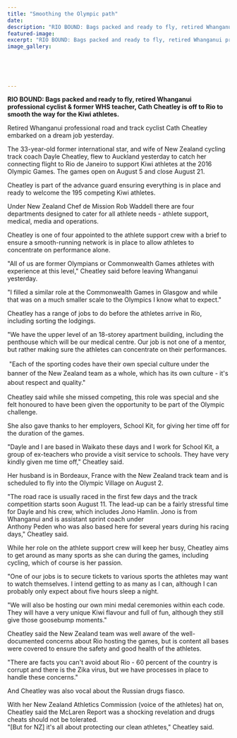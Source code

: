 ```yaml
---
title: "Smoothing the Olympic path"
date: 
description: "RIO BOUND: Bags packed and ready to fly, retired Whanganui professional cyclist & former WHS teacher, Cath Cheatley is off to Rio to smooth the way for the Kiwi athletes, Wanganui Chronicle 20/7/16..."
featured-image: 
excerpt: "RIO BOUND: Bags packed and ready to fly, retired Whanganui professional cyclist & former WHS teacher, Cath Cheatley is off to Rio to smooth the way for the Kiwi athletes."
image_gallery:
	
	
	
	
	
---
```


<p><strong>RIO BOUND: Bags packed and ready to fly, retired Whanganui professional cyclist &amp; former WHS teacher, Cath Cheatley is off to Rio to smooth the way for the Kiwi athletes.</strong></p>
<p>Retired Whanganui professional road and track cyclist Cath Cheatley embarked on a dream job yesterday.</p>
<p>The 33-year-old former international star, and wife of New Zealand cycling track coach Dayle Cheatley, flew to Auckland yesterday to catch her connecting flight to Rio de Janeiro to support Kiwi athletes at the 2016 Olympic Games. The games open on August 5 and close August 21.</p>
<p>Cheatley is part of the advance guard ensuring everything is in place and ready to welcome the 195 competing Kiwi athletes.</p>
<p>Under New Zealand Chef de Mission Rob Waddell there are four departments designed to cater for all athlete needs - athlete support, medical, media and operations.</p>
<p>Cheatley is one of four appointed to the athlete support crew with a brief to ensure a smooth-running network is in place to allow athletes to concentrate on performance alone.</p>
<p>"All of us are former Olympians or Commonwealth Games athletes with experience at this level," Cheatley said before leaving Whanganui yesterday.</p>
<p>"I filled a similar role at the Commonwealth Games in Glasgow and while that was on a much smaller scale to the Olympics I know what to expect."</p>
<p>Cheatley has a range of jobs to do before the athletes arrive in Rio, including sorting the lodgings.</p>
<p>"We have the upper level of an 18-storey apartment building, including the penthouse which will be our medical centre. Our job is not one of a mentor, but rather making sure the athletes can concentrate on their performances.</p>
<p>&nbsp;<span style="line-height: 1.5;">"Each of the sporting codes have their own special culture under the banner of the New Zealand team as a whole, which has its own culture - it's about respect and quality."</span></p>
<p>Cheatley said while she missed competing, this role was special and she felt honoured to have been given the opportunity to be part of the Olympic challenge.</p>
<p>She also gave thanks to her employers, School Kit, for giving her time off for the duration of the games.</p>
<p>"Dayle and I are based in Waikato these days and I work for School Kit, a group of ex-teachers who provide a visit service to schools. They have very kindly given me time off," Cheatley said.</p>
<p>Her husband is in Bordeaux, France with the New Zealand track team and is scheduled to fly into the Olympic Village on August 2.</p>
<p>"The road race is usually raced in the first few days and the track competition starts soon August 11. The lead-up can be a fairly stressful time for Dayle and his crew, which includes Jono Hamlin. Jono is from Whanganui and is assistant sprint coach under&nbsp;<br />Anthony Peden who was also based here for several years during his racing days," Cheatley said.</p>
<p>While her role on the athlete support crew will keep her busy, Cheatley aims to get around as many sports as she can during the games, including cycling, which of course is her passion.</p>
<p>"One of our jobs is to secure tickets to various sports the athletes may want to watch themselves. I intend getting to as many as I can, although I can probably only expect about five hours sleep a night.</p>
<p>"We will also be hosting our own mini medal ceremonies within each code. They will have a very unique Kiwi flavour and full of fun, although they still give those goosebump moments."</p>
<p>Cheatley said the New Zealand team was well aware of the well-documented concerns about Rio hosting the games, but is content all bases were covered to ensure the safety and good health of the athletes.</p>
<p>"There are facts you can't avoid about Rio - 60 percent of the country is corrupt and there is the Zika virus, but we have processes in place to handle these concerns."</p>
<p>And Cheatley was also vocal about the Russian drugs fiasco.</p>
<p>With her New Zealand Athletics Commission (voice of the athletes) hat on, Cheatley said the McLaren Report was a shocking revelation and drugs cheats should not be tolerated.<br />"[But for NZ] it's all about protecting our clean athletes," Cheatley said.</p>

